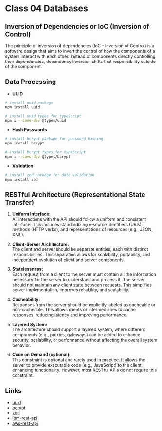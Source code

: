 # Class 04 Databases

## Inversion of Dependencies or IoC (Inversion of Control)

The principle of inversion of dependencies (IoC - Inversion of Control) is a software design that aims to invert the control of how the components of a system interact with each other. Instead of components directly controlling their dependencies, dependency inversion shifts that responsibility outside of the component.

## Data Processing

- **UUID**

```bash
# install uuid package
npm install uuid

# install uuid types for typeScript
npm i --save-dev @types/uuid
```

- **Hash Passwords**

```bash
# install bcrypt package for password hashing
npm install bcrypt

# install bcrypt types for typeScript
npm i --save-dev @types/bcrypt
```

- **Validation**

```bash
# install zod package for data validation
npm install zod
```

## RESTful Architecture (Representational State Transfer)

1. **Uniform Interface:**  
   All interactions with the API should follow a uniform and consistent interface. This includes standardizing resource identifiers (URIs), methods (HTTP verbs), and representations of resources (e.g., JSON, XML).

2. **Client-Server Architecture:**  
   The client and server should be separate entities, each with distinct responsibilities. This separation allows for scalability, portability, and independent evolution of client and server components.

3. **Statelessness:**  
   Each request from a client to the server must contain all the information necessary for the server to understand and process it. The server should not maintain any client state between requests. This simplifies server implementation, improves reliability, and scalability.

4. **Cacheability:**  
   Responses from the server should be explicitly labeled as cacheable or non-cacheable. This allows clients or intermediaries to cache responses, reducing latency and improving performance.

5. **Layered System:**  
   The architecture should support a layered system, where different components (e.g., proxies, gateways) can be added to enhance security, scalability, or performance without affecting the overall system behavior.

6. **Code on Demand (optional):**  
   This constraint is optional and rarely used in practice. It allows the server to provide executable code (e.g., JavaScript) to the client, enhancing functionality. However, most RESTful APIs do not require this constraint.

## Links

- [uuid](https://www.npmjs.com/package/uuid)
- [bcrypt](https://www.npmjs.com/package/bcrypt)
- [zod](https://zod.dev/)
- [ibm-rest-api](https://www.ibm.com/br-pt/topics/rest-apis)
- [aws-rest-api](https://aws.amazon.com/pt/what-is/restful-api/)
